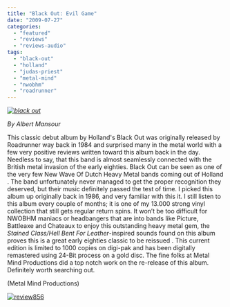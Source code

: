 ```yaml
---
title: "Black Out: Evil Game"
date: "2009-07-27"
categories: 
  - "featured"
  - "reviews"
  - "reviews-audio"
tags: 
  - "black-out"
  - "holland"
  - "judas-priest"
  - "metal-mind"
  - "nwobhm"
  - "roadrunner"
---
```


_[![black out](http://www.hellbound.ca/wp-content/uploads/2009/07/black-out.jpg "black out")](http://www.hellbound.ca/wp-content/uploads/2009/07/black-out.jpg)_

_By Albert Mansour_

This classic debut album by Holland's Black Out was originally released by Roadrunner way back in 1984 and surprised many in the metal world with a few very positive reviews written toward this album back in the day. Needless to say, that this band is almost seamlessly connected with the British metal invasion of the early eighties. Black Out can be seen as one of the very few New Wave Of Dutch Heavy Metal bands coming out of Holland . The band unfortunately never managed to get the proper recognition they deserved, but their music definitely passed the test of time. I picked this album up originally back in 1986, and very familiar with this it. I still listen to this album every couple of months; it is one of my 13.000 strong vinyl collection that still gets regular return spins. It won’t be too difficult for NWOBHM maniacs or headbangers that are into bands like Picture, Battleaxe and Chateaux to enjoy this outstanding heavy metal gem, the _Stained Class/Hell Bent For Leather_\-inspired sounds found on this album proves this is a great early eighties classic to be reissued . This current edition is limited to 1000 copies on digi-pak and has been digitally remastered using 24-Bit process on a gold disc. The fine folks at Metal Mind Productions did a top notch work on the re-release of this album. Definitely worth searching out.

(Metal Mind Productions)

[![review856](http://www.hellbound.ca/wp-content/uploads/2009/06/review856.png "review856")](http://www.hellbound.ca/wp-content/uploads/2009/06/review856.png)
